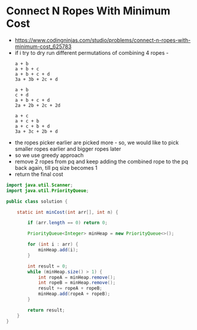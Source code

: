 # Connect N Ropes With Minimum Cost

- https://www.codingninjas.com/studio/problems/connect-n-ropes-with-minimum-cost_625783
- if i try to dry run different permutations of combining 4 ropes - 
  ```
  a + b
  a + b + c
  a + b + c + d
  3a + 3b + 2c + d
  
  a + b
  c + d
  a + b + c + d
  2a + 2b + 2c + 2d
  
  a + c
  a + c + b
  a + c + b + d
  3a + 3c + 2b + d
  ```
- the ropes picker earlier are picked more - so, we would like to pick smaller ropes earlier and bigger ropes later
- so we use greedy approach
- remove 2 ropes from pq and keep adding the combined rope to the pq back again, till pq size becomes 1
- return the final cost

```java
import java.util.Scanner;
import java.util.PriorityQueue;

public class solution {

    static int minCost(int arr[], int n) {

        if (arr.length == 0) return 0;

        PriorityQueue<Integer> minHeap = new PriorityQueue<>();

        for (int i : arr) {
            minHeap.add(i);
        }

        int result = 0;
        while (minHeap.size() > 1) {
            int ropeA = minHeap.remove();
            int ropeB = minHeap.remove();
            result += ropeA + ropeB;
            minHeap.add(ropeA + ropeB);
        }

        return result;
    }
}
```
